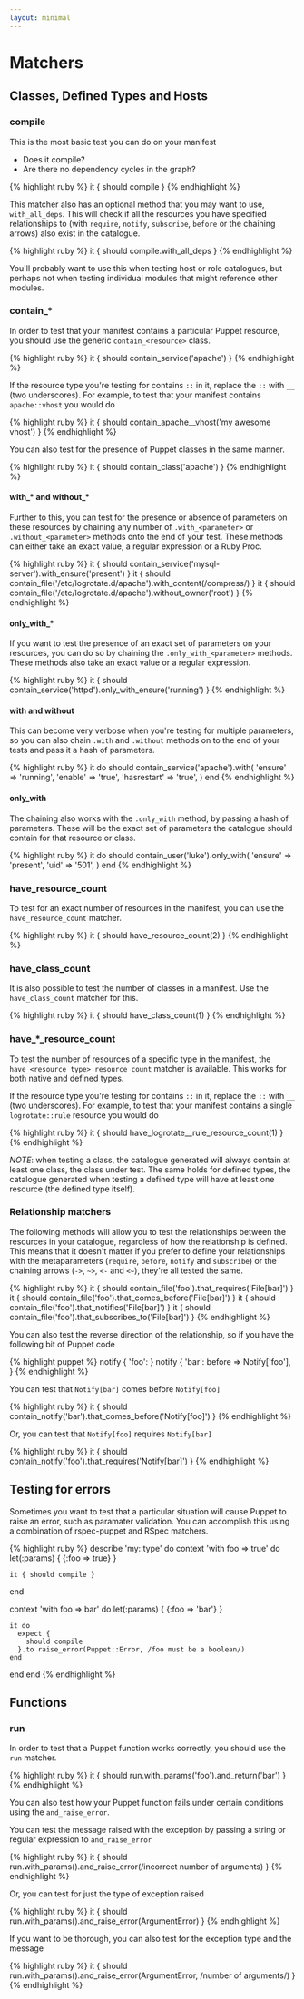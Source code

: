 ```yaml
---
layout: minimal
---
```


# Matchers
## Classes, Defined Types and Hosts
### compile
This is the most basic test you can do on your manifest
 * Does it compile?
 * Are there no dependency cycles in the graph?

{% highlight ruby %}
it { should compile }
{% endhighlight %}

This matcher also has an optional method that you may want to use,
`with_all_deps`. This will check if all the resources you have specified
relationships to (with `require`, `notify`, `subscribe`, `before` or the
chaining arrows) also exist in the catalogue.

{% highlight ruby %}
it { should compile.with_all_deps }
{% endhighlight %}

You'll probably want to use this when testing host or role catalogues, but
perhaps not when testing individual modules that might reference other modules.

### contain_\*
In order to test that your manifest contains a particular Puppet resource, you
should use the generic `contain_<resource>` class.

{% highlight ruby %}
it { should contain_service('apache') }
{% endhighlight %}

If the resource type you're testing for contains `::` in it, replace the `::`
with `__` (two underscores).  For example, to test that your manifest contains
`apache::vhost` you would do

{% highlight ruby %}
it { should contain_apache__vhost('my awesome vhost') }
{% endhighlight %}

You can also test for the presence of Puppet classes in the same manner.

{% highlight ruby %}
it { should contain_class('apache') }
{% endhighlight %}

#### with\_\* and without\_\*
Further to this, you can test for the presence or absence of parameters on
these resources by chaining any number of `.with_<parameter>` or
`.without_<parameter>` methods onto the end of your test.  These methods can
either take an exact value, a regular expression or a Ruby Proc.

{% highlight ruby %}
it { should contain_service('mysql-server').with_ensure('present') }
it { should contain_file('/etc/logrotate.d/apache').with_content(/compress/) }
it { should contain_file('/etc/logrotate.d/apache').without_owner('root') }
{% endhighlight %}

#### only_with\_\*
If you want to test the presence of an exact set of parameters on your
resources, you can do so by chaining the `.only_with_<parameter>` methods.
These methods also take an exact value or a regular expression.

{% highlight ruby %}
it { should contain_service('httpd').only_with_ensure('running') }
{% endhighlight %}

#### with and without
This can become very verbose when you're testing for multiple parameters, so
you can also chain `.with` and `.without` methods on to the end of your tests
and pass it a hash of parameters.

{% highlight ruby %}
it do
  should contain_service('apache').with(
    'ensure'     => 'running',
    'enable'     => 'true',
    'hasrestart' => 'true',
  )
end
{% endhighlight %}

#### only_with
The chaining also works with the `.only_with` method, by passing a hash of
parameters. These will be the exact set of parameters the catalogue should
contain for that resource or class.

{% highlight ruby %}
it do
  should contain_user('luke').only_with(
    'ensure' => 'present',
    'uid'    => '501',
  )
end
{% endhighlight %}

### have_resource_count
To test for an exact number of resources in the manifest, you can use the
`have_resource_count` matcher.

{% highlight ruby %}
it { should have_resource_count(2) }
{% endhighlight %}

### have_class_count
It is also possible to test the number of classes in a manifest. Use the
`have_class_count` matcher for this.

{% highlight ruby %}
it { should have_class_count(1) }
{% endhighlight %}

### have\_\*\_resource\_count
To test the number of resources of a specific type in the manifest, the
`have_<resource type>_resource_count` matcher is available. This works for
both native and defined types.

If the resource type you're testing for contains `::` in it, replace the `::`
with `__` (two underscores).  For example, to test that your manifest contains
a single `logrotate::rule` resource you would do

{% highlight ruby %}
it { should have_logrotate__rule_resource_count(1) }
{% endhighlight %}

*NOTE*: when testing a class, the catalogue generated will always contain at
least one class, the class under test. The same holds for defined types, the
catalogue generated when testing a defined type will have at least one resource
(the defined type itself).

### Relationship matchers
The following methods will allow you to test the relationships between the
resources in your catalogue, regardless of how the relationship is defined.
This means that it doesn't matter if you prefer to define your relationships
with the metaparameters (`require`, `before`, `notify` and `subscribe`) or the
chaining arrows (`->`, `~>`, `<-` and `<~`), they're all tested the same.

{% highlight ruby %}
it { should contain_file('foo').that_requires('File[bar]') }
it { should contain_file('foo').that_comes_before('File[bar]') }
it { should contain_file('foo').that_notifies('File[bar]') }
it { should contain_file('foo').that_subscribes_to('File[bar]') }
{% endhighlight %}

You can also test the reverse direction of the relationship, so if you have the
following bit of Puppet code

{% highlight puppet %}
notify { 'foo': }
notify { 'bar':
  before => Notify['foo'],
}
{% endhighlight %}

You can test that `Notify[bar]` comes before `Notify[foo]`

{% highlight ruby %}
it { should contain_notify('bar').that_comes_before('Notify[foo]') }
{% endhighlight %}

Or, you can test that `Notify[foo]` requires `Notify[bar]`

{% highlight ruby %}
it { should contain_notify('foo').that_requires('Notify[bar]') }
{% endhighlight %}

## Testing for errors
Sometimes you want to test that a particular situation will cause Puppet to
raise an error, such as paramater validation.  You can accomplish this using
a combination of rspec-puppet and RSpec matchers.

{% highlight ruby %}
describe 'my::type' do
  context 'with foo => true' do
    let(:params) { {:foo => true} }

    it { should compile }
  end

  context 'with foo => bar' do
    let(:params) { {:foo => 'bar'} }

    it do
      expect {
        should compile
      }.to raise_error(Puppet::Error, /foo must be a boolean/)
    end
  end
end
{% endhighlight %}

## Functions
### run
In order to test that a Puppet function works correctly, you should use the
`run` matcher.

{% highlight ruby %}
it { should run.with_params('foo').and_return('bar') }
{% endhighlight %}

You can also test how your Puppet function fails under certain conditions using
the `and_raise_error`.

You can test the message raised with the exception by passing a string or
regular expression to `and_raise_error`

{% highlight ruby %}
it { should run.with_params().and_raise_error(/incorrect number of arguments) }
{% endhighlight %}

Or, you can test for just the type of exception raised

{% highlight ruby %}
it { should run.with_params().and_raise_error(ArgumentError) }
{% endhighlight %}

If you want to be thorough, you can also test for the exception type and the
message

{% highlight ruby %}
it { should run.with_params().and_raise_error(ArgumentError, /number of arguments/) }
{% endhighlight %}
